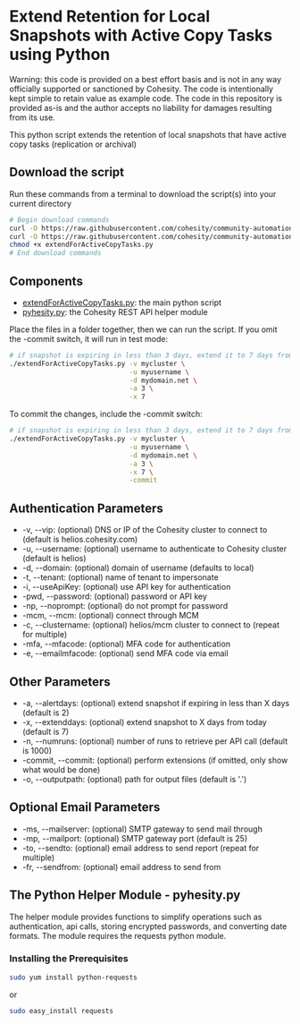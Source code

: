 # Extend Retention for Local Snapshots with Active Copy Tasks using Python

Warning: this code is provided on a best effort basis and is not in any way officially supported or sanctioned by Cohesity. The code is intentionally kept simple to retain value as example code. The code in this repository is provided as-is and the author accepts no liability for damages resulting from its use.

This python script extends the retention of local snapshots that have active copy tasks (replication or archival)

## Download the script

Run these commands from a terminal to download the script(s) into your current directory

```bash
# Begin download commands
curl -O https://raw.githubusercontent.com/cohesity/community-automation-samples/main/python/extendForActiveCopyTasks/extendForActiveCopyTasks.py
curl -O https://raw.githubusercontent.com/cohesity/community-automation-samples/main/python/pyhesity.py
chmod +x extendForActiveCopyTasks.py
# End download commands
```

## Components

* [extendForActiveCopyTasks.py](https://raw.githubusercontent.com/cohesity/community-automation-samples/main/python/extendForActiveCopyTasks/extendForActiveCopyTasks.py): the main python script
* [pyhesity.py](https://raw.githubusercontent.com/cohesity/community-automation-samples/main/python/pyhesity/pyhesity.py): the Cohesity REST API helper module

Place the files in a folder together, then we can run the script. If you omit the -commit switch, it will run in test mode:

```bash
# if snapshot is expiring in less than 3 days, extend it to 7 days from today (test mode)
./extendForActiveCopyTasks.py -v mycluster \
                              -u myusername \
                              -d mydomain.net \
                              -a 3 \
                              -x 7
```

To commit the changes, include the -commit switch:

```bash
# if snapshot is expiring in less than 3 days, extend it to 7 days from today (commit)
./extendForActiveCopyTasks.py -v mycluster \
                              -u myusername \
                              -d mydomain.net \
                              -a 3 \
                              -x 7 \
                              -commit
```

## Authentication Parameters

* -v, --vip: (optional) DNS or IP of the Cohesity cluster to connect to (default is helios.cohesity.com)
* -u, --username: (optional) username to authenticate to Cohesity cluster (default is helios)
* -d, --domain: (optional) domain of username (defaults to local)
* -t, --tenant: (optional) name of tenant to impersonate
* -i, --useApiKey: (optional) use API key for authentication
* -pwd, --password: (optional) password or API key
* -np, --noprompt: (optional) do not prompt for password
* -mcm, --mcm: (optional) connect through MCM
* -c, --clustername: (optional) helios/mcm cluster to connect to (repeat for multiple)
* -mfa, --mfacode: (optional) MFA code for authentication
* -e, --emailmfacode: (optional) send MFA code via email

## Other Parameters

* -a, --alertdays: (optional) extend snapshot if expiring in less than X days (default is 2)
* -x, --extenddays: (optional) extend snapshot to X days from today (default is 7)
* -n, --numruns: (optional) number of runs to retrieve per API call (default is 1000)
* -commit, --commit: (optional) perform extensions (if omitted, only show what would be done)
* -o, --outputpath: (optional) path for output files (default is '.')

## Optional Email Parameters

* -ms, --mailserver: (optional) SMTP gateway to send mail through
* -mp, --mailport: (optional) SMTP gateway port (default is 25)
* -to, --sendto: (optional) email address to send report (repeat for multiple)
* -fr, --sendfrom: (optional) email address to send from

## The Python Helper Module - pyhesity.py

The helper module provides functions to simplify operations such as authentication, api calls, storing encrypted passwords, and converting date formats. The module requires the requests python module.

### Installing the Prerequisites

```bash
sudo yum install python-requests
```

or

```bash
sudo easy_install requests
```
